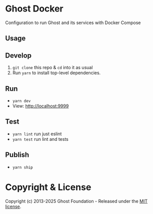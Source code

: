 # Ghost Docker

Configuration to run Ghost and its services with Docker Compose


## Usage


## Develop

1. `git clone` this repo & `cd` into it as usual
2. Run `yarn` to install top-level dependencies.


## Run

- `yarn dev`
- View: [http://localhost:9999](http://localhost:9999)

## Test

- `yarn lint` run just eslint
- `yarn test` run lint and tests

## Publish

- `yarn ship`


# Copyright & License 

Copyright (c) 2013-2025 Ghost Foundation - Released under the [MIT license](LICENSE).